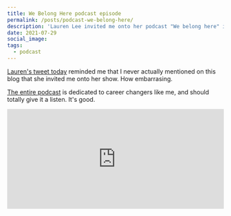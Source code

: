 ```yaml
---
title: We Belong Here podcast episode
permalink: /posts/podcast-we-belong-here/
description: 'Lauren Lee invited me onto her podcast "We belong here" in March 2020'
date: 2021-07-29
social_image:
tags:
  - podcast
---
```


[Lauren's tweet today](https://twitter.com/webelongpodcast/status/1420764228282056704?s=20) reminded me that I never actually mentioned on this blog that she invited me onto her show. How embarrasing.

[The entire podcast](https://webelongpodcast.com/index.html) is dedicated to career changers like me, and should totally give it a listen. It's good.

<iframe src="https://open.spotify.com/embed/episode/28ZbahWXAdCv4MMtqt6VGP?theme=0" width="100%" height="232" frameBorder="0" allowtransparency="true" allow="encrypted-media"></iframe>